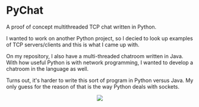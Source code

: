 # PyChat
A proof of concept multithreaded TCP chat written in Python.

I wanted to work on another Python project, so I decied to look up examples of TCP servers/clients and this is what I came up with.

On my repository, I also have a multi-threaded chatroom written in Java. With how useful Python is with network programming, I wanted to develop a chatroom in the language as well.

Turns out, it's harder to write this sort of program in Python versus Java. My only guess for the reason of that is the way Python deals with sockets.

<p align=center><img src=https://i.imgur.com/4F7vhrV.png></p>

